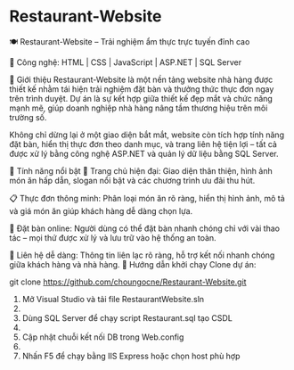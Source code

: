 # Restaurant-Website
🍽️ Restaurant-Website – Trải nghiệm ẩm thực trực tuyến đỉnh cao

🧰 Công nghệ: HTML | CSS | JavaScript | ASP.NET | SQL Server

📌 Giới thiệu
Restaurant-Website là một nền tảng website nhà hàng được thiết kế nhằm tái hiện trải nghiệm đặt bàn và thưởng thức thực đơn ngay trên trình duyệt. Dự án là sự kết hợp giữa thiết kế đẹp mắt và chức năng mạnh mẽ, giúp doanh nghiệp nhà hàng nâng tầm thương hiệu trên môi trường số.

Không chỉ dừng lại ở một giao diện bắt mắt, website còn tích hợp tính năng đặt bàn, hiển thị thực đơn theo danh mục, và trang liên hệ tiện lợi – tất cả được xử lý bằng công nghệ ASP.NET và quản lý dữ liệu bằng SQL Server.

🌟 Tính năng nổi bật
🍴 Trang chủ hiện đại: Giao diện thân thiện, hình ảnh món ăn hấp dẫn, slogan nổi bật và các chương trình ưu đãi thu hút.

📋 Thực đơn thông minh: Phân loại món ăn rõ ràng, hiển thị hình ảnh, mô tả và giá món ăn giúp khách hàng dễ dàng chọn lựa.

📆 Đặt bàn online: Người dùng có thể đặt bàn nhanh chóng chỉ với vài thao tác – mọi thứ được xử lý và lưu trữ vào hệ thống an toàn.

📍 Liên hệ dễ dàng: Thông tin liên lạc rõ ràng, hỗ trợ kết nối nhanh chóng giữa khách hàng và nhà hàng.
🚀 Hướng dẫn khởi chạy
Clone dự án:

git clone https://github.com/choungocne/Restaurant-Website.git

1. Mở Visual Studio và tải file RestaurantWebsite.sln
2. 
3. Dùng SQL Server để chạy script Restaurant.sql tạo CSDL
4. 
5. Cập nhật chuỗi kết nối DB trong Web.config
6. 
7. Nhấn F5 để chạy bằng IIS Express hoặc chọn host phù hợp
